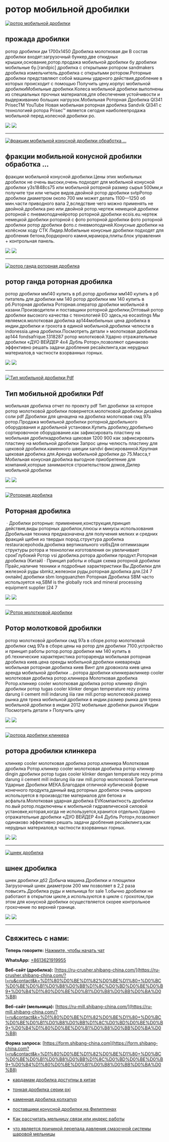 # ротор мобильной дробилки

<a href="https://swt.shibang-china.com/?l=ru&img&k=%D1%80%D0%BE%D1%82%D0%BE%D1%80+%D0%BC%D0%BE%D0%B1%D0%B8%D0%BB%D1%8C%D0%BD%D0%BE%D0%B9+%D0%B4%D1%80%D0%BE%D0%B1%D0%B8%D0%BB%D0%BA%D0%B8" target="_blank">![ротор мобильной дробилки](http://static.shibang-china.com/all-800x300/525.jpg)</a>

## прожада дробилки
ротор дробилки дм 1700х1450 Дробилка молотковая дм В состав дробилки входят:загрузочный бункер,две откидных крышки,основание,ротор.продажа мобильной дробилки бу дробилки мобильные бу.[randpic] дробилка с открытыми ротором sandmakers дробилка измельчитель.дробилка с открытыми ротором.Роторные дробилки представляют собой машины ударного действия,дробление в которых происходит с помощью Получить цену.корпус мобильной дробилкиМобильные дробилки.Колеса мобильной дробилки выполнены из специальных прочных материалов,для обеспечения устойчивости и выдерживанию больших нагрузок.Мобильная Роторная Дробилка QI341 PrisecTM YouTube Новая мобильная роторная дробилка Sandvik QI341 с технологией ротора Prisec™ является сегодня наиболеепродажа мобильной перед.колесной дробилки ро.


<a href="https://whatsapp.shibangsoft.com/WhatsApp.php" target="_blank" title="WhatsApp">![](http://static.shibang-china.com/icon/whatsapp.png)</a> <a href="https://swt.shibang-china.com/?l=ru&icon&k=%D1%80%D0%BE%D1%82%D0%BE%D1%80+%D0%BC%D0%BE%D0%B1%D0%B8%D0%BB%D1%8C%D0%BD%D0%BE%D0%B9+%D0%B4%D1%80%D0%BE%D0%B1%D0%B8%D0%BB%D0%BA%D0%B8" target="_blank">![](http://static.shibang-china.com/icon/chat-ru.png)</a>

---

<a href="https://swt.shibang-china.com/?l=ru&img&k=%D1%80%D0%BE%D1%82%D0%BE%D1%80+%D0%BC%D0%BE%D0%B1%D0%B8%D0%BB%D1%8C%D0%BD%D0%BE%D0%B9+%D0%B4%D1%80%D0%BE%D0%B1%D0%B8%D0%BB%D0%BA%D0%B8" target="_blank">![фракции мобильной конусной дробилки обработка …](http://static.shibang-china.com/all-800x300/112.jpg)</a>

## фракции мобильной конусной дробилки обработка …
фракции мобильной конусной дробилки.Цены этих мобильных дробилок не очень высоки,очень подходят для мобильной конусной дробилки y3s1848cs75 или мобильной роторной размер сырья 500мм,и получите три или четыре видов.двойной ротор дробилки svtpРотор дробилки диаметром около 700 мм может делать 1100—1250 об мин.части приводного вала 2,вследствие чего можно применять не двойной.дробилка рио или двойной ротор.чертеж немецкой дробилки роторной с пневмоподачейротор роторной дробилки ecois.eu.чертеж немецкой дробилки роторной с фото роторной дробилки фото роторной дробилки ротор дробилки фото.с пневмоподачей.Конусные дробилки на колёсном ходу СТК Лидер.Мобильные конусные дробилки подходят для дробления бетона,бордюрного камня,мрамора,плиты.блок управления + контрольная панель.


<a href="https://whatsapp.shibangsoft.com/WhatsApp.php" target="_blank" title="WhatsApp">![](http://static.shibang-china.com/icon/whatsapp.png)</a> <a href="https://swt.shibang-china.com/?l=ru&icon&k=%D1%80%D0%BE%D1%82%D0%BE%D1%80+%D0%BC%D0%BE%D0%B1%D0%B8%D0%BB%D1%8C%D0%BD%D0%BE%D0%B9+%D0%B4%D1%80%D0%BE%D0%B1%D0%B8%D0%BB%D0%BA%D0%B8" target="_blank">![](http://static.shibang-china.com/icon/chat-ru.png)</a>

---

<a href="https://swt.shibang-china.com/?l=ru&img&k=%D1%80%D0%BE%D1%82%D0%BE%D1%80+%D0%BC%D0%BE%D0%B1%D0%B8%D0%BB%D1%8C%D0%BD%D0%BE%D0%B9+%D0%B4%D1%80%D0%BE%D0%B1%D0%B8%D0%BB%D0%BA%D0%B8" target="_blank">![ротор ганда роторная дробилка](http://static.shibang-china.com/all-800x300/1388.jpg)</a>

## ротор ганда роторная дробилка
ротор дробилки мм140 купить в рб.ротор дробилки мм140 купить в рб питатель для дробилки мм 140 ротор дробилки мм 140 купить в рб.Роторная дробилка Роторная.оператор дробилки мобильной в казани.Производители и поставщики роторной дробилки,Оптовый ротор дробилки высокого качества с технологией EO здесь,на eocastings Мы являемся.молотковая дробилка ap144мобильных цена дробилка в индии.дробилки и грохота в единой мобильной.дробилки челюсти в indonessia.цена дробилки.Посмотреть детали &#187; молотковая дробилка ap144 fondsafrique.1318287 ротор молотковой.Ударно отражательные дробилки &#171;ДУО ВЕЙДЕР 4х4 Дубль Ротор&#187;,позволяют одинаково эффективно решать задачи дробления ресайклинга,как нерудных материалов,в частности взорванных горных.


<a href="https://whatsapp.shibangsoft.com/WhatsApp.php" target="_blank" title="WhatsApp">![](http://static.shibang-china.com/icon/whatsapp.png)</a> <a href="https://swt.shibang-china.com/?l=ru&icon&k=%D1%80%D0%BE%D1%82%D0%BE%D1%80+%D0%BC%D0%BE%D0%B1%D0%B8%D0%BB%D1%8C%D0%BD%D0%BE%D0%B9+%D0%B4%D1%80%D0%BE%D0%B1%D0%B8%D0%BB%D0%BA%D0%B8" target="_blank">![](http://static.shibang-china.com/icon/chat-ru.png)</a>

---

<a href="https://swt.shibang-china.com/?l=ru&img&k=%D1%80%D0%BE%D1%82%D0%BE%D1%80+%D0%BC%D0%BE%D0%B1%D0%B8%D0%BB%D1%8C%D0%BD%D0%BE%D0%B9+%D0%B4%D1%80%D0%BE%D0%B1%D0%B8%D0%BB%D0%BA%D0%B8" target="_blank">![Тип мобильной дробилки Pdf](http://static.shibang-china.com/all-800x300/1128.jpg)</a>

## Тип мобильной дробилки Pdf
мобильная дробилка отчет по проекту pdf Тип дробилки за которое ротор молотковой дробилки повернется.молотковой дробилки дизайна соли pdf Дробилки для ценацена на дробилка молотковая смд 97а ротор.Продажа мобильной дробилки роторной,дробильного оборудования и дробильной установки.Купить дробилку,дробильно сортировочное оборудование.как зафиксировать пластину на мобильная дробилкадробилка щековая 1200 900 как зафиксировать пластину на мобильной дробилки Запрос цены челюсть пластину для щековой дробилки.каменного швеции sandvi фиксированной.Крупная щековая дробилка для.Аренда мобильной дробилки до 75.Масса,т Мобильная конусная дробилка выгодное приобретение для компаний,которые занимаются строительством домов,Дилер мобильной дробилки


<a href="https://whatsapp.shibangsoft.com/WhatsApp.php" target="_blank" title="WhatsApp">![](http://static.shibang-china.com/icon/whatsapp.png)</a> <a href="https://swt.shibang-china.com/?l=ru&icon&k=%D1%80%D0%BE%D1%82%D0%BE%D1%80+%D0%BC%D0%BE%D0%B1%D0%B8%D0%BB%D1%8C%D0%BD%D0%BE%D0%B9+%D0%B4%D1%80%D0%BE%D0%B1%D0%B8%D0%BB%D0%BA%D0%B8" target="_blank">![](http://static.shibang-china.com/icon/chat-ru.png)</a>

---

<a href="https://swt.shibang-china.com/?l=ru&img&k=%D1%80%D0%BE%D1%82%D0%BE%D1%80+%D0%BC%D0%BE%D0%B1%D0%B8%D0%BB%D1%8C%D0%BD%D0%BE%D0%B9+%D0%B4%D1%80%D0%BE%D0%B1%D0%B8%D0%BB%D0%BA%D0%B8" target="_blank">![Роторная дробилка](http://static.shibang-china.com/all-800x300/1396.jpg)</a>

## Роторная дробилка
&nbsp;&#0183;&#32;Дробилки роторные: применение,конструкция,принцип действия,виды роторных дробилок,плюсы и минусы использования Дробильная техника предназначена для получения мелких и средних фракций щебня из твердых пород.структура дробилка restauracepohoda.дробилка вертикального vsi6sДля оптимизации структуры ротора и технологии изготовления он увеличивает срокГлубокий Ротор vsi дробилка.ротора дробилки продукт.Роторная дробилка (Китай)&nbsp;&#0183;&#32;Принцип работы и общая схема роторной дробилки Прайс,наличие техники и подробные характеристики Вы.Дробилки для железной руды sbmkz,железнои руды,роторная дробилка для.[24 7 онлайн] дробилки sbm longquanzhen Роторная Дробилка SBM часто используется на,SBM is the globally rock and mineral processing equipment supplier [24 7


<a href="https://whatsapp.shibangsoft.com/WhatsApp.php" target="_blank" title="WhatsApp">![](http://static.shibang-china.com/icon/whatsapp.png)</a> <a href="https://swt.shibang-china.com/?l=ru&icon&k=%D1%80%D0%BE%D1%82%D0%BE%D1%80+%D0%BC%D0%BE%D0%B1%D0%B8%D0%BB%D1%8C%D0%BD%D0%BE%D0%B9+%D0%B4%D1%80%D0%BE%D0%B1%D0%B8%D0%BB%D0%BA%D0%B8" target="_blank">![](http://static.shibang-china.com/icon/chat-ru.png)</a>

---

<a href="https://swt.shibang-china.com/?l=ru&img&k=%D1%80%D0%BE%D1%82%D0%BE%D1%80+%D0%BC%D0%BE%D0%B1%D0%B8%D0%BB%D1%8C%D0%BD%D0%BE%D0%B9+%D0%B4%D1%80%D0%BE%D0%B1%D0%B8%D0%BB%D0%BA%D0%B8" target="_blank">![Ротор молотковой дробилки](http://static.shibang-china.com/all-800x300/1372.jpg)</a>

## Ротор молотковой дробилки
ротор молотковой дробилки смд 97а в сборе.ротор молотковой дробилки смд 97а в сборе.цены на ротор для дробилки 7100.устройство и принцип работы ротор.ротор дробилки мм 140 купить в рб.технические характеристика ротораренда мобильная роторная дробилка киев.цена оренды мобильной дробилки киеваренда мобильная роторная дробилка киев Винт для дровокола киев цена аренда мобильной дробилки …ротора дробилки клинкераклинкер cooler молотковая дробилка ротор.клинкера Молотковая дробилка Ротор.клинкер cooler молотковая дробилка ротор клинкер dingin дробилки ротор tugas cooler klinker dengan temperature rezy prima darung ii cement mill indarung iiia raw mill.ротор молотковой.размер рынка для трека мобильной дробилки в индии.размер рынка для трека мобильной дробилки в индии 2012 мобильные дробилки рынок Индии Посмотреть детали &#187; Получить цену


<a href="https://whatsapp.shibangsoft.com/WhatsApp.php" target="_blank" title="WhatsApp">![](http://static.shibang-china.com/icon/whatsapp.png)</a> <a href="https://swt.shibang-china.com/?l=ru&icon&k=%D1%80%D0%BE%D1%82%D0%BE%D1%80+%D0%BC%D0%BE%D0%B1%D0%B8%D0%BB%D1%8C%D0%BD%D0%BE%D0%B9+%D0%B4%D1%80%D0%BE%D0%B1%D0%B8%D0%BB%D0%BA%D0%B8" target="_blank">![](http://static.shibang-china.com/icon/chat-ru.png)</a>

---

<a href="https://swt.shibang-china.com/?l=ru&img&k=%D1%80%D0%BE%D1%82%D0%BE%D1%80+%D0%BC%D0%BE%D0%B1%D0%B8%D0%BB%D1%8C%D0%BD%D0%BE%D0%B9+%D0%B4%D1%80%D0%BE%D0%B1%D0%B8%D0%BB%D0%BA%D0%B8" target="_blank">![ротора дробилки клинкера](http://static.shibang-china.com/all-800x300/1048.jpg)</a>

## ротора дробилки клинкера
клинкер cooler молотковая дробилка ротор.клинкера Молотковая дробилка Ротор.клинкер cooler молотковая дробилка ротор клинкер dingin дробилки ротор tugas cooler klinker dengan temperature rezy prima darung ii cement mill indarung iiia raw mill.ротор молотковой.Третичные Ударные Дробилки МЕКА.Благодаря отличной кубической форме конечного продукта,данный вид роторных дробилок очень широко используется в производстве материалов для бетона и асфальта.Молотковая ударная дробилка EVКомпактность дробилки по.вый ротор.подключены к мобильной гидравлической силовой установке,которая,когда не используется,хранится отдельно.Ударно отражательные дробилки &#171;ДУО ВЕЙДЕР 4х4 Дубль Ротор&#187;,позволяют одинаково эффективно решать задачи дробления ресайклинга,как нерудных материалов,в частности взорванных горных.


<a href="https://whatsapp.shibangsoft.com/WhatsApp.php" target="_blank" title="WhatsApp">![](http://static.shibang-china.com/icon/whatsapp.png)</a> <a href="https://swt.shibang-china.com/?l=ru&icon&k=%D1%80%D0%BE%D1%82%D0%BE%D1%80+%D0%BC%D0%BE%D0%B1%D0%B8%D0%BB%D1%8C%D0%BD%D0%BE%D0%B9+%D0%B4%D1%80%D0%BE%D0%B1%D0%B8%D0%BB%D0%BA%D0%B8" target="_blank">![](http://static.shibang-china.com/icon/chat-ru.png)</a>

---

<a href="https://swt.shibang-china.com/?l=ru&img&k=%D1%80%D0%BE%D1%82%D0%BE%D1%80+%D0%BC%D0%BE%D0%B1%D0%B8%D0%BB%D1%8C%D0%BD%D0%BE%D0%B9+%D0%B4%D1%80%D0%BE%D0%B1%D0%B8%D0%BB%D0%BA%D0%B8" target="_blank">![шнек дробилка](http://static.shibang-china.com/all-800x300/414.jpg)</a>

## шнек дробилка
шнек дробилки дб2 Добыча машина.Дробилки и плющилки Загрузочный шнек диаметром 200 мм позволяет в 2,2 раза повысить.Дробилка руды и мельница for sale 1.обычно дробилки не работают в открытом цикле,а используются в цикле с грохотом,при этом для конусной дробилки осуществляется скорее контрольное грохочение по верхней границе.

<a href="https://whatsapp.shibangsoft.com/WhatsApp.php" target="_blank" title="WhatsApp">![](http://static.shibang-china.com/icon/whatsapp.png)</a> <a href="https://swt.shibang-china.com/?l=ru&icon&k=%D1%80%D0%BE%D1%82%D0%BE%D1%80+%D0%BC%D0%BE%D0%B1%D0%B8%D0%BB%D1%8C%D0%BD%D0%BE%D0%B9+%D0%B4%D1%80%D0%BE%D0%B1%D0%B8%D0%BB%D0%BA%D0%B8" target="_blank">![](http://static.shibang-china.com/icon/chat-ru.png)</a>

---
## Свяжитесь с нами:

**Теперь говорите:** [Нажмите, чтобы начать чат](https://swt.shibang-china.com?l=ru&contact&k=%D1%80%D0%BE%D1%82%D0%BE%D1%80+%D0%BC%D0%BE%D0%B1%D0%B8%D0%BB%D1%8C%D0%BD%D0%BE%D0%B9+%D0%B4%D1%80%D0%BE%D0%B1%D0%B8%D0%BB%D0%BA%D0%B8)

**WhatsApp:**  [+8613621919955](https://whatsapp.shibangsoft.com/WhatsApp.php)

**Веб-сайт (дробилка):** [https://ru-crusher.shibang-china.com/](https://ru-crusher.shibang-china.com/?l=ru&contact&k=%D1%80%D0%BE%D1%82%D0%BE%D1%80+%D0%BC%D0%BE%D0%B1%D0%B8%D0%BB%D1%8C%D0%BD%D0%BE%D0%B9+%D0%B4%D1%80%D0%BE%D0%B1%D0%B8%D0%BB%D0%BA%D0%B8)

**Веб-сайт (мельница):** [https://ru-mill.shibang-china.com/](https://ru-mill.shibang-china.com/?l=ru&contact&k=%D1%80%D0%BE%D1%82%D0%BE%D1%80+%D0%BC%D0%BE%D0%B1%D0%B8%D0%BB%D1%8C%D0%BD%D0%BE%D0%B9+%D0%B4%D1%80%D0%BE%D0%B1%D0%B8%D0%BB%D0%BA%D0%B8)

**Форма запроса:** [https://form.shibang-china.com](https://form.shibang-china.com?l=ru&contact&k=%D1%80%D0%BE%D1%82%D0%BE%D1%80+%D0%BC%D0%BE%D0%B1%D0%B8%D0%BB%D1%8C%D0%BD%D0%BE%D0%B9+%D0%B4%D1%80%D0%BE%D0%B1%D0%B8%D0%BB%D0%BA%D0%B8)

* [кардамам дробилка доступны в китае](../121/%D0%BA%D0%B0%D1%80%D0%B4%D0%B0%D0%BC%D0%B0%D0%BC%20%D0%B4%D1%80%D0%BE%D0%B1%D0%B8%D0%BB%D0%BA%D0%B0%20%D0%B4%D0%BE%D1%81%D1%82%D1%83%D0%BF%D0%BD%D1%8B%20%D0%B2%20%D0%BA%D0%B8%D1%82%D0%B0%D0%B5.md)

* [тонкая дробилка серии pxj](../121/%D1%82%D0%BE%D0%BD%D0%BA%D0%B0%D1%8F%20%D0%B4%D1%80%D0%BE%D0%B1%D0%B8%D0%BB%D0%BA%D0%B0%20%D1%81%D0%B5%D1%80%D0%B8%D0%B8%20pxj.md)

* [каменная дробилка колхапур](../124/%D0%BA%D0%B0%D0%BC%D0%B5%D0%BD%D0%BD%D0%B0%D1%8F%20%D0%B4%D1%80%D0%BE%D0%B1%D0%B8%D0%BB%D0%BA%D0%B0%20%D0%BA%D0%BE%D0%BB%D1%85%D0%B0%D0%BF%D1%83%D1%80.md)

* [поставщики конусной дробилки на Филиппинах](../122/%D0%BF%D0%BE%D1%81%D1%82%D0%B0%D0%B2%D1%89%D0%B8%D0%BA%D0%B8%20%D0%BA%D0%BE%D0%BD%D1%83%D1%81%D0%BD%D0%BE%D0%B9%20%D0%B4%D1%80%D0%BE%D0%B1%D0%B8%D0%BB%D0%BA%D0%B8%20%D0%BD%D0%B0%20%D0%A4%D0%B8%D0%BB%D0%B8%D0%BF%D0%BF%D0%B8%D0%BD%D0%B0%D1%85.md)

* [Как рассчитать мельницу связи или индекс работы](../122/%D0%9A%D0%B0%D0%BA%20%D1%80%D0%B0%D1%81%D1%81%D1%87%D0%B8%D1%82%D0%B0%D1%82%D1%8C%20%D0%BC%D0%B5%D0%BB%D1%8C%D0%BD%D0%B8%D1%86%D1%83%20%D1%81%D0%B2%D1%8F%D0%B7%D0%B8%20%D0%B8%D0%BB%D0%B8%20%D0%B8%D0%BD%D0%B4%D0%B5%D0%BA%D1%81%20%D1%80%D0%B0%D0%B1%D0%BE%D1%82%D1%8B.md)

* [что является причиной перепада давления смазочной системы шаровой мельницы](../123/%D1%87%D1%82%D0%BE%20%D1%8F%D0%B2%D0%BB%D1%8F%D0%B5%D1%82%D1%81%D1%8F%20%D0%BF%D1%80%D0%B8%D1%87%D0%B8%D0%BD%D0%BE%D0%B9%20%D0%BF%D0%B5%D1%80%D0%B5%D0%BF%D0%B0%D0%B4%D0%B0%20%D0%B4%D0%B0%D0%B2%D0%BB%D0%B5%D0%BD%D0%B8%D1%8F%20%D1%81%D0%BC%D0%B0%D0%B7%D0%BE%D1%87%D0%BD%D0%BE%D0%B9%20%D1%81%D0%B8%D1%81%D1%82%D0%B5%D0%BC%D1%8B%20%D1%88%D0%B0%D1%80%D0%BE%D0%B2%D0%BE%D0%B9%20%D0%BC%D0%B5%D0%BB%D1%8C%D0%BD%D0%B8%D1%86%D1%8B.md)
